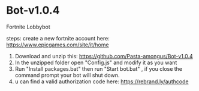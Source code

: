 # Bot-v1.0.4
Fortnite Lobbybot

steps:
create a new fortnite account here:
https://www.epicgames.com/site/it/home

1) Download and unzip this: https://github.com/Pasta-amongus/Bot-v1.0.4
2) In the unzipped folder open "Config.js" and modify it as you want 
3) Run "Install packages.bat" then run "Start bot.bat" , if you close the command prompt your bot will shut down.
4) u can find a valid authorization code here:
https://rebrand.ly/authcode


